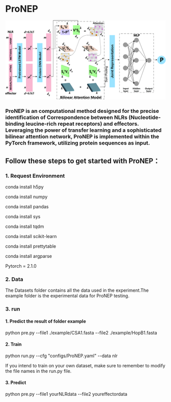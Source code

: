 # ProNEP
![Alt text](<Model frame.jpg>)
### ProNEP is an computational method designed for the precise identification of Correspondence between NLRs (Nucleotide-binding leucine-rich repeat receptors) and effectors.  Leveraging the power of transfer learning and a sophisticated bilinear attention network, ProNEP is implemented within the PyTorch framework, utilizing protein sequences as input.
## Follow these steps to get started with ProNEP：
### 1. Request Environment
conda install h5py

conda install numpy

conda install pandas

conda install sys

conda install tqdm

conda install scikit-learn

conda install prettytable

conda install argparse

Pytorch = 2.1.0
### 2. Data
The Datasets folder contains all the data used in the experiment.The example folder is the experimental data for ProNEP testing.
### 3. run
#### 1. Predict the result of folder example
python pre.py --file1 ./example/CSA1.fasta --file2 ./example/HopB1.fasta
#### 2. Train
python run.py --cfg "configs/ProNEP.yaml" --data nlr

If you intend to train on your own dataset, make sure to remember to modify the file names in the run.py file.
#### 3. Predict
python pre.py --file1 yourNLRdata --file2 youreffectordata






